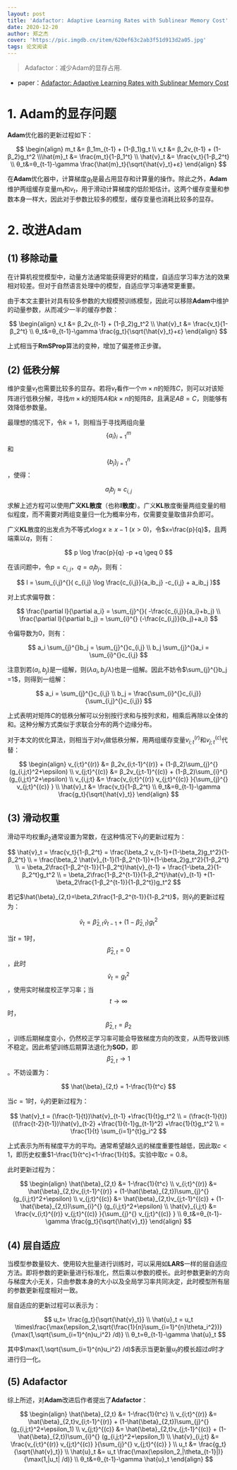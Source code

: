 ```yaml
---
layout: post
title: 'Adafactor: Adaptive Learning Rates with Sublinear Memory Cost'
date: 2020-12-20
author: 郑之杰
cover: 'https://pic.imgdb.cn/item/620ef63c2ab3f51d913d2a05.jpg'
tags: 论文阅读
---
```


> Adafactor：减少Adam的显存占用.

- paper：[Adafactor: Adaptive Learning Rates with Sublinear Memory Cost](https://arxiv.org/abs/1804.04235)

# 1. Adam的显存问题

**Adam**优化器的更新过程如下：

$$ \begin{align} m_t &= β_1m_{t-1} + (1-β_1)g_t \\ v_t &= β_2v_{t-1} + (1-β_2)g_t^2 \\\hat{m}_t &= \frac{m_t}{1-β_1^t} \\ \hat{v}_t &= \frac{v_t}{1-β_2^t} \\ θ_t&=θ_{t-1}-\gamma \frac{\hat{m}_t}{\sqrt{\hat{v}_t}+ε} \end{align} $$

在**Adam**优化器中，计算梯度$g_t$是最占用显存和计算量的操作。除此之外，**Adam**维护两组缓存变量$m_t$和$v_t$，用于滑动计算梯度的低阶矩估计。这两个缓存变量和参数本身一样大，因此对于参数比较多的模型，缓存变量也消耗比较多的显存。

# 2. 改进Adam

## (1) 移除动量

在计算机视觉模型中，动量方法通常能获得更好的精度，自适应学习率方法的效果相对较差。但对于自然语言处理中的模型，自适应学习率通常更重要。

由于本文主要针对具有较多参数的大规模预训练模型，因此可以移除**Adam**中维护的动量参数，从而减少一半的缓存参数：

$$ \begin{align}  v_t &= β_2v_{t-1} + (1-β_2)g_t^2 \\ \hat{v}_t &= \frac{v_t}{1-β_2^t} \\ θ_t&=θ_{t-1}-\gamma \frac{g_t}{\sqrt{\hat{v}_t}+ε} \end{align} $$

上式相当于**RmSProp**算法的变种，增加了偏差修正步骤。

## (2) 低秩分解
维护变量$v_t$也需要比较多的显存。若将$v_t$看作一个$m \times n$的矩阵$C$，则可以对该矩阵进行低秩分解，寻找$m \times k$的矩阵$A$和$k \times n$的矩阵$B$，且满足$AB=C$，则能够有效降低参数量。

最理想的情况下，令$k=1$，则相当于寻找两组向量$$\{a_i\}_{i=1}^{m}$$和$$\{b_j\}_{j=1}^{n}$$，使得：

$$ a_ib_j ≈ c_{i,j} $$

求解上述方程可以使用**广义KL散度**（也称**I散度**）。广义**KL**散度衡量两组变量的相似程度，而不需要对两组变量归一化为概率分布，仅需要变量取值非负即可。

广义**KL**散度的出发点为不等式$x \log x \geq x-1$ ($x>0$)，令$x=\frac{p}{q}$，且两端乘以$q$，则有：

$$ p \log \frac{p}{q} -p +q \geq 0 $$

在该问题中，令$p=c_{i,j}$，$q=a_ib_j$，则有：

$$ l = \sum_{i,j}^{}( c_{i,j} \log \frac{c_{i,j}}{a_ib_j} -c_{i,j} + a_ib_j )$$

对上式求偏导数：

$$ \frac{\partial l}{\partial a_i} = \sum_{j}^{}( -\frac{c_{i,j}}{a_i}+b_j) \\ \frac{\partial l}{\partial b_j} = \sum_{i}^{} (-\frac{c_{i,j}}{b_j}+a_i) $$

令偏导数为$0$，则有：

$$ a_i \sum_{j}^{}b_j = \sum_{j}^{}c_{i,j} \\ b_j  \sum_{j}^{}a_i = \sum_{i}^{}c_{i,j} $$

注意到若$(a_i,b_j)$是一组解，则$(\lambda a_i,b_j / \lambda)$也是一组解。因此不妨令$\sum_{j}^{}b_j =1$，则得到一组解：

$$ a_i = \sum_{j}^{}c_{i,j} \\ b_j   = \frac{\sum_{i}^{}c_{i,j}}{\sum_{i,j}^{}c_{i,j}} $$

上式表明对矩阵$C$的低秩分解可以分别按行求和与按列求和，相乘后再除以全体的和。这种分解方式类似于求联合分布的两个边缘分布。

对于本文的优化算法，则相当于对$v_t$做低秩分解，用两组缓存变量$v_{i;t}^{(r)}$和$v_{j;t}^{(c)}$代替：

$$ \begin{align}  v_{i;t}^{(r)}  &= β_2v_{i;t-1}^{(r)} + (1-β_2)\sum_{j}^{} (g_{i,j;t}^2+\epsilon) \\ v_{j;t}^{(c)}  &= β_2v_{j;t-1}^{(c)} + (1-β_2)\sum_{i}^{} (g_{i,j;t}^2+\epsilon) \\ v_{i,j;t} &= \frac{v_{i;t}^{(r)} v_{j;t}^{(c)} }{\sum_{j}^{} v_{j;t}^{(c)} } \\ \hat{v}_t &= \frac{v_t}{1-β_2^t} \\ θ_t&=θ_{t-1}-\gamma \frac{g_t}{\sqrt{\hat{v}_t}} \end{align} $$

## (3) 滑动权重

滑动平均权重$\beta_2$通常设置为常数，在这种情况下$\hat{v}_t$的更新过程为：

$$ \hat{v}_t = \frac{v_t}{1-β_2^t} = \frac{\beta_2 v_{t-1}+(1-\beta_2)g_t^2}{1-β_2^t} \\ = \frac{\beta_2 \hat{v}_{t-1}(1-β_2^{t-1})+(1-\beta_2)g_t^2}{1-β_2^t} \\ = \beta_2\frac{1-β_2^{t-1}}{1-β_2^t}\hat{v}_{t-1} + \frac{1-\beta_2}{1-β_2^t}g_t^2 \\ = \beta_2\frac{1-β_2^{t-1}}{1-β_2^t}\hat{v}_{t-1} +(1-\beta_2\frac{1-β_2^{t-1}}{1-β_2^t})g_t^2 $$

若记$\hat{\beta}_{2,t}=\beta_2\frac{1-β_2^{t-1}}{1-β_2^t}$，则$\hat{v}_t$的更新过程为：

$$ \hat{v}_t = \hat{\beta}_{2,t}\hat{v}_{t-1} +(1-\hat{\beta}_{2,t})g_t^2 $$

当$t=1$时，$$\hat{\beta}_{2,t}=0$$，此时$$\hat{v}_t=g_t^2$$，使用实时梯度校正学习率；当$$t \to ∞$$时，$$\hat{\beta}_{2,t}=\beta_2$$，训练后期梯度变小，仍然校正学习率可能会导致梯度方向的改变，从而导致训练不稳定。因此希望训练后期算法退化为**SGD**，即$$\hat{\beta}_{2,t}\to 1$$。不妨设置为：

$$ \hat{\beta}_{2,t} = 1-\frac{1}{t^c} $$

当$c=1$时，$\hat{v}_t$的更新过程为：

$$ \hat{v}_t = (\frac{t-1}{t})\hat{v}_{t-1} +\frac{1}{t}g_t^2 \\ = (\frac{t-1}{t})((\frac{t-2}{t-1})\hat{v}_{t-2} +\frac{1}{t-1}g_{t-1}^2) +\frac{1}{t}g_t^2 \\ = \frac{1}{t} \sum_{i=1}^{t}g_i^2 $$

上式表示为所有梯度平方的平均。通常希望越久远的梯度重要性越低，因此取$c<1$，即历史权重$1-\frac{1}{t^c}<1-\frac{1}{t}$。实验中取$c=0.8$。

此时更新过程为：

$$ \begin{align} \hat{\beta}_{2,t} &= 1-\frac{1}{t^c} \\ v_{i;t}^{(r)}  &= \hat{\beta}_{2,t}v_{i;t-1}^{(r)} + (1-\hat{\beta}_{2,t})\sum_{j}^{} (g_{i,j;t}^2+\epsilon) \\ v_{j;t}^{(c)}  &= \hat{\beta}_{2,t}v_{j;t-1}^{(c)} + (1-\hat{\beta}_{2,t})\sum_{i}^{} (g_{i,j;t}^2+\epsilon) \\ \hat{v}_{i,j;t} &= \frac{v_{i;t}^{(r)} v_{j;t}^{(c)} }{\sum_{j}^{} v_{j;t}^{(c)} } \\  θ_t&=θ_{t-1}-\gamma \frac{g_t}{\sqrt{\hat{v}_t}} \end{align} $$

## (4) 层自适应

当模型参数量较大、使用较大批量进行训练时，可以采用如**LARS**一样的层自适应方法。即将参数的更新量进行标准化，然后乘以参数的模长。此时参数更新的方向与梯度大小无关，只由参数本身的大小以及全局学习率共同决定，此时模型所有层的参数更新程度相对一致。

层自适应的更新过程可以表示为：

$$ u_t= \frac{g_t}{\sqrt{\hat{v}_t}} \\ \hat{u}_t = u_t \times\frac{\max(\epsilon_2,\sqrt{\frac{1}{n}\sum_{i=1}^{n}\theta_i^2})}{\max(1,\sqrt{\sum_{i=1}^{n}u_i^2} /d)} \\ θ_t=θ_{t-1}-\gamma \hat{u}_t $$

其中$\max(1,\sqrt{\sum_{i=1}^{n}u_i^2} /d)$表示当更新量$u_t$的模长超过$d$时才进行归一化。

## (5) Adafactor

综上所述，对**Adam**改进后作者提出了**Adafactor**：


$$ \begin{align} \hat{\beta}_{2,t} &= 1-\frac{1}{t^c} \\ v_{i;t}^{(r)}  &= \hat{\beta}_{2,t}v_{i;t-1}^{(r)} + (1-\hat{\beta}_{2,t})\sum_{j}^{} (g_{i,j;t}^2+\epsilon_1) \\ v_{j;t}^{(c)}  &= \hat{\beta}_{2,t}v_{j;t-1}^{(c)} + (1-\hat{\beta}_{2,t})\sum_{i}^{} (g_{i,j;t}^2+\epsilon_1) \\ \hat{v}_{i,j;t} &= \frac{v_{i;t}^{(r)} v_{j;t}^{(c)} }{\sum_{j}^{} v_{j;t}^{(c)} } \\ u_t &= \frac{g_t}{\sqrt{\hat{v}_t}} \\ \hat{u}_t &= u_t \frac{\max(\epsilon_2,|\theta_{t-1}|)}{\max(1,|u_t| /d)} \\  θ_t&=θ_{t-1}-\gamma \hat{u}_t \end{align} $$

